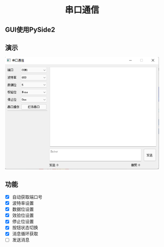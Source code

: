 <div align="center">
<h1 align="center">串口通信</h1>
</div>

## GUI使用PySide2

## 演示
![演示](https://github.com/ChestnutYueyue/Serial-Port-Assistant/blob/main/img/1.png)

## 功能
- [x] 自动获取端口号
- [x] 波特率设置
- [x] 数据位设置
- [x] 效验位设置
- [x] 停止位设置
- [x] 按钮状态切换
- [x] 消息循环获取
- [ ] 发送消息
